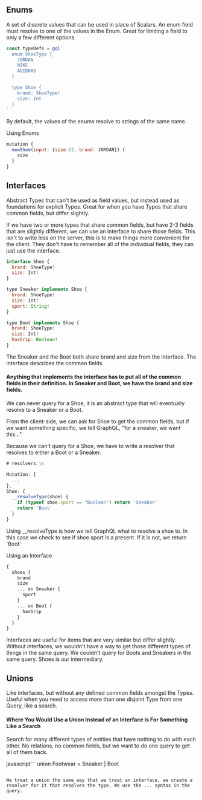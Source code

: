 ## Enums

A set of discrete values that can be used in place of Scalars. An enum field must resolve to one of the values in the Enum. Great for limiting a field to only a few different options.

```javascript
const typeDefs = gql`
  enum ShoeType {
    JORDAN
    NIKE 
    ADIDDAS
  }

  type Shoe {
    brand: ShoeType!
    size: Int
  }
`
```

By default, the values of the enums resolve to strings of the same name.

Using Enums

```javascript
mutation {
  newShoe(input: {size:12, brand: JORDAN}) {
    size
  }
}
```

## Interfaces

Abstract Types that can't be used as field values, but instead used as foundations for explicit Types. Great for when you have Types that share common fields, but differ slightly.

If we have two or more types that share common fields, but have 2-3 fields that are slightly different, we can use an interface to share those fields. This isn't to write less on the server, this is to make things more convenient for the client. They don't have to remember all of the individual fields, they can just use the interface.

```javascript
interface Shoe {
  brand: ShoeType!
  size: Int!
}

type Sneaker implements Shoe {
  brand: ShoeType!
  size: Int!
  sport: String!
}

type Boot implements Shoe {
  brand: ShoeType!
  size: Int!
  hasGrip: Boolean!
}
```

The Sneaker and the Boot both share brand and size from the interface. The interface describes the common fields.

#### Anything that implements the interface has to put all of the common fields in their definition. In Sneaker and Boot, we have the brand and size fields.

We can never query for a Shoe, it is an abstract type that will eventually resolve to a Sneaker or a Boot.

From the client-side, we can ask for Shoe to get the common fields, but if we want something specific, we tell GraphQL, "for a sneaker, we want this..."

Because we can't query for a Shoe, we have to write a resolver that resolves to either a Boot or a Sneaker.

```javascript
# resolvers.js

Mutation: {
  ...
},
Shoe: {
  __resolveType(shoe) {
    if (typeof shoe.sport == "Boolean") return 'Sneaker'
    return 'Boot'
  }
}
```

Using __resolveType is how we tell GraphQL what to resolve a shoe to. In this case we check to see if shoe.sport is a present. If it is not, we return 'Boot'

Using an Interface

```javascript
{
  shoes {
    brand
    size
    ... on Sneaker {
      sport
    }
    ... on Boot {
      hasGrip
    }
  }
}
```

Interfaces are useful for items that are very similar but differ slightly. Without interfaces, we wouldn't have a way to get those different types of things in the same query. We couldn't query for Boots and Sneakers in the same query. Shoes is our intermediary.

## Unions

Like interfaces, but without any defined common fields amongst the Types. Useful when you need to access more than one disjoint Type from one Query, like a search.

#### Where You Would Use a Union Instead of an Interface is For Something Like a Search

Search for many different types of entities that have nothing to do with each other. No relations, no common fields, but we want to do one query to get all of them back.

javascript```
union Footwear  = Sneaker | Boot
```

We treat a union the same way that we treat an interface, we create a resolver for it that resolves the type. We use the ... syntax in the query.